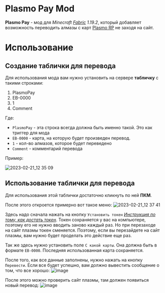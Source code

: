 # Plasmo Pay Mod
**Plasmo Pay** - мод для *Minecraft [Fabric](https://fabricmc.net/) 1.19.2*, который добавляет возможность переводить алмазы с карт [Plasmo RP](https://rp.plo.su/) не заходя на сайт.

# Использование
## Создание таблички для перевода
Для использования мода вам нужно установить на сервере **табличку** с такими строками:
1. PlasmoPay
2. EB-0000
3. 1
4. Comment

Где:
* `PlasmoPay` - эта строка всегда должна быть именно такой. Это как триггер для мода
* `EB-0000` - карта, на которую будет произведен перевод.
* `1` - кол-во алмазов, которое будет переведено
* `Comment` - комментарий перевода

Пример:

![2023-02-21_12 35 09](https://user-images.githubusercontent.com/52829258/220256624-33fefb6c-d462-4070-83d7-6b38aa7576e3.png)

## Использование таблички для перевода
Для использования этой таблички достаточно кликнуть по ней **ПКМ**.

После этого откроется примерно вот такое меню:
![2023-02-21_12 37 41](https://user-images.githubusercontent.com/52829258/220256952-edad8098-5033-47b1-8426-d8b701aa5b01.png)

Здесь надо сначала нажать на кнопку `Установить токен` *[Инструкция по тому, как достать токен](https://github.com/radyshenkya/plasmo-pay/blob/main/TOKEN.md)*. Токен сохраняется у вас на компьютере, поэтому его не нужно вводить заново каждый раз. Но при перезаходе на сайт плазмы токен сменяется. Поэтому, если вы перезайдете на сайт плазмы, вам нужно будет проделать это действие еще раз.

Так же здесь нужно установить поле `С какой карты`. Она должна быть в формате `EB-0000`. Последняя использованная карта сохраняется.

После того, как все данные заполнены, нужно нажать на кнопку `Перевести`. Если все будет успешно, вам должно вывестить сообщение о том, что все хорошо:
![image](https://user-images.githubusercontent.com/52829258/220258250-0bec7944-1161-4dcc-8b8d-cb19fa8797a1.png)

После этого можно проверить сайт плазмы, там должен появиться новый перевод:
![image](https://user-images.githubusercontent.com/52829258/220258391-cad709e2-f477-4a1a-877c-1a0527762070.png)
